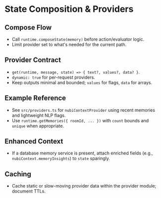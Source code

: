 # State Composition & Providers

## Compose Flow
- Call `runtime.composeState(memory)` before action/evaluator logic.
- Limit provider set to what's needed for the current path.

## Provider Contract
- `get(runtime, message, state) => { text?, values?, data? }`.
- `dynamic: true` for per-request providers.
- Keep outputs minimal and bounded; `values` for flags, `data` for arrays.

## Example Reference
- See `src/providers.ts` for `nubiContextProvider` using recent memories and lightweight NLP flags.
- Use `runtime.getMemories({ roomId, ... })` with `count` bounds and `unique` when appropriate.

## Enhanced Context
- If a database memory service is present, attach enriched fields (e.g., `nubiContext.memoryInsights`) to `state` sparingly.

## Caching
- Cache static or slow-moving provider data within the provider module; document TTLs.
